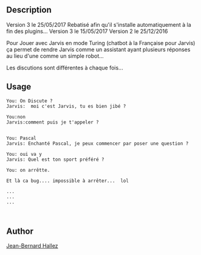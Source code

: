 <!---
IMPORTANT
=========
This README.md is displayed in the WebStore as well as within Jarvis app
Please do not change the structure of this file
Fill-in Description, Usage & Author sections
Make sure to rename the [en] folder into the language code your plugin is written in (ex: fr, es, de, it...)
For multi-language plugin:
- clone the language directory and translate commands/functions.sh
- optionally write the Description / Usage sections in several languages
-->
## Description
Version 3 le 25/05/2017 Rebatisé afin qu'il s'installe automatiquement à la fin des plugins...
Version 3 le 15/05/2017
Version 2 le 25/12/2016

Pour Jouer avec Jarvis en mode Turing (chatbot à la Française pour Jarvis)
ça permet de rendre Jarvis comme un assistant ayant plusieurs réponses au lieu d'une comme un simple robot...


Les discutions sont différentes à chaque fois...


## Usage
```
You: On Discute ?
Jarvis:  moi c'est Jarvis, tu es bien jibé ?

You:non
Jarvis:comment puis je t'appeler ? 


You: Pascal
Jarvis: Enchanté Pascal, je peux commencer par poser une question ?

You: oui va y
Jarvis: Quel est ton sport préféré ?

You: on arrêtte.

Et là ca bug.... impossible à arrêter...  lol

...
...
...



```

## Author
[Jean-Bernard Hallez](https://github.com/Jean-Bernard-Hallez/Jarvis-Turing)
